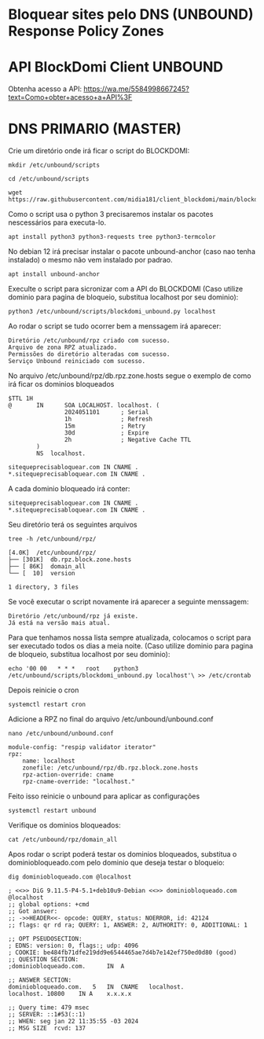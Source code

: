 # Bloquear sites pelo DNS (UNBOUND) Response Policy Zones
# API BlockDomi Client UNBOUND
Obtenha acesso a API:
https://wa.me/5584998667245?text=Como+obter+acesso+a+API%3F
# DNS PRIMARIO (MASTER)
Crie um diretório onde irá ficar o script do BLOCKDOMI:
```plaintext
mkdir /etc/unbound/scripts
```
```plaintext
cd /etc/unbound/scripts
```
```plaintext
wget https://raw.githubusercontent.com/midia181/client_blockdomi/main/blockdomi_unbound.py
```
Como o script usa o python 3 precisaremos instalar os pacotes nescessários para executa-lo.
```plaintext
apt install python3 python3-requests tree python3-termcolor
```
No debian 12 irá precisar instalar o pacote unbound-anchor (caso nao tenha instalado) o mesmo não vem instalado por padrao.
```plaintext
apt install unbound-anchor
```
Execulte o script para sicronizar com a API do BLOCKDOMI (Caso utilize dominio para pagina de bloqueio, substitua localhost por seu dominio):
```plaintext
python3 /etc/unbound/scripts/blockdomi_unbound.py localhost
```
Ao rodar o script se tudo ocorrer bem a menssagem irá aparecer:
```plaintext
Diretório /etc/unbound/rpz criado com sucesso.
Arquivo de zona RPZ atualizado.
Permissões do diretório alteradas com sucesso.
Serviço Unbound reiniciado com sucesso.
```
No arquivo /etc/unbound/rpz/db.rpz.zone.hosts segue o exemplo de como irá ficar os dominios bloqueados
```plaintext
$TTL 1H
@       IN      SOA LOCALHOST. localhost. (
                2024051101      ; Serial
                1h              ; Refresh
                15m             ; Retry
                30d             ; Expire
                2h              ; Negative Cache TTL
        )
        NS  localhost.

sitequeprecisabloquear.com IN CNAME .
*.sitequeprecisabloquear.com IN CNAME .
```
A cada dominio bloqueado irá conter:
```plaintext
sitequeprecisabloquear.com IN CNAME .
*.sitequeprecisabloquear.com IN CNAME .
```
Seu diretório terá os seguintes arquivos
```plaintext
tree -h /etc/unbound/rpz/
```
```plaintext
[4.0K]  /etc/unbound/rpz/
├── [301K]  db.rpz.block.zone.hosts
├── [ 86K]  domain_all
└── [  10]  version

1 directory, 3 files
```
Se você executar o script novamente irá aparecer a seguinte menssagem:
```plaintext
Diretório /etc/unbound/rpz já existe.
Já está na versão mais atual.
```
Para que tenhamos nossa lista sempre atualizada, colocamos o script para ser executado todos os dias a meia noite.
(Caso utilize dominio para pagina de bloqueio, substitua localhost por seu dominio):
```plaintext
echo '00 00   * * *   root    python3 /etc/unbound/scripts/blockdomi_unbound.py localhost'\ >> /etc/crontab
```
Depois reinicie o cron
```plaintext
systemctl restart cron
```
Adicione a RPZ no final do arquivo /etc/unbound/unbound.conf
```plaintext
nano /etc/unbound/unbound.conf
```
```plaintext
module-config: "respip validator iterator"
rpz:
    name: localhost
    zonefile: /etc/unbound/rpz/db.rpz.block.zone.hosts
    rpz-action-override: cname
    rpz-cname-override: "localhost."
```
Feito isso reinicie o unbound para aplicar as configurações
```plaintext
systemctl restart unbound
```
Verifique os dominios bloqueados:
```plaintext
cat /etc/unbound/rpz/domain_all
```
Apos rodar o script poderá testar os dominios bloqueados, substitua o dominiobloqueado.com pelo dominio que deseja testar o bloqueio:
```plaintext
dig dominiobloqueado.com @localhost
```
```plaintext
; <<>> DiG 9.11.5-P4-5.1+deb10u9-Debian <<>> dominiobloqueado.com @localhost
;; global options: +cmd
;; Got answer:
;; ->>HEADER<<- opcode: QUERY, status: NOERROR, id: 42124
;; flags: qr rd ra; QUERY: 1, ANSWER: 2, AUTHORITY: 0, ADDITIONAL: 1
 
;; OPT PSEUDOSECTION:
; EDNS: version: 0, flags:; udp: 4096
; COOKIE: be484fb71dfe219dd9e6544465ae7d4b7e142ef750ed0d80 (good)
;; QUESTION SECTION:
;dominiobloqueado.com.		IN	A
 
;; ANSWER SECTION:
dominiobloqueado.com.	5	IN	CNAME	localhost.
localhost. 10800	IN A	x.x.x.x
 
;; Query time: 479 msec
;; SERVER: ::1#53(::1)
;; WHEN: seg jan 22 11:35:55 -03 2024
;; MSG SIZE  rcvd: 137
```
